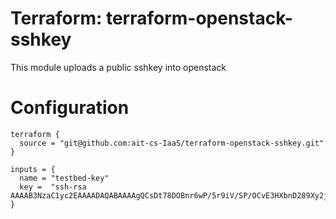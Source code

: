 # Terraform: terraform-openstack-sshkey

This module uploads a public sshkey into openstack

# Configuration

```
terraform {
  source = "git@github.com:ait-cs-IaaS/terraform-openstack-sshkey.git"
}

inputs = {
  name = "testbed-key"
  key =  "ssh-rsa AAAAB3NzaC1yc2EAAAADAQABAAAAgQCsDt78DOBnr6wP/5r9iV/SP/OCvE3HXbnD289Xy2j2rUw2OzA/BTpC4zmoMrvStYISnV6sJluGX37o/SHtitixvN2znkc4kbP5Qi9SeGpRc+lduO8l4/wX9Ul+ncrhNNUsxGy51YNeqNPcs1ZUS73ywVHxdGZwKQLH0vx+RNWAgQ=="
}
```
